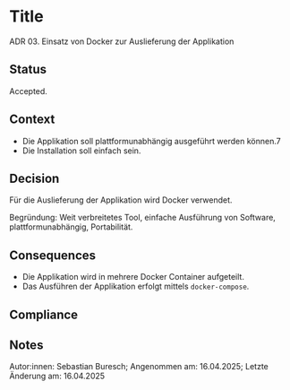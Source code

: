 # Title

ADR 03. Einsatz von Docker zur Auslieferung der Applikation

## Status

Accepted.

## Context

- Die Applikation soll plattformunabhängig ausgeführt werden können.7
- Die Installation soll einfach sein.

## Decision

Für die Auslieferung der Applikation wird Docker verwendet. 

Begründung: Weit verbreitetes Tool, einfache Ausführung von Software, plattformunabhängig, Portabilität.

## Consequences

- Die Applikation wird in mehrere Docker Container aufgeteilt.
- Das Ausführen der Applikation erfolgt mittels `docker-compose`.

## Compliance

## Notes

Autor:innen: Sebastian Buresch;  Angenommen am: 16.04.2025; Letzte Änderung am: 16.04.2025